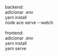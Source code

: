 backend:
<br>
adicionar .env
<br>
yarn install
<br>
node ace serve --watch
<br>
<br>
frontend:
<br>
adicionar .env
<br>
yarn install
<br>
yarn serve
